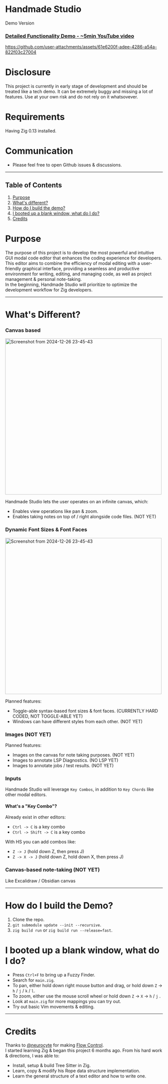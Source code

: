 # Handmade Studio

Demo Version

### [Detailed Functionality Demo - ~5min YouTube video](https://www.youtube.com/watch?v=IIJP-Y-p3vw)

https://github.com/user-attachments/assets/61e6200f-adee-4286-a54a-822f03c27004

# Disclosure

This project is currently in early stage of development and should be treated like a tech demo.
It can be extremely buggy and missing a lot of features.
Use at your own risk and do not rely on it whatsovever.

# Requirements

Having Zig 0.13 installed.

# Communication

- Please feel free to open Github issues & discussions.

---

## Table of Contents

1. [Purpose](#purpose)
2. [What's different?](#whats-different)
3. [How do I build the demo?](#how-do-i-build-the-demo)
4. [I booted up a blank window, what do I do?](#i-booted-up-a-blank-window-what-do-i-do)
5. [Credits](#credits)

# Purpose

The purpose of this project is to develop the most powerful and intuitive GUI modal code editor that enhances the coding experience for developers.
This editor aims to combine the efficiency of modal editing with a user-friendly graphical interface,
providing a seamless and productive environment for writing, editing, and managing code, as well as project management & personal note-taking.
<br>
In the beginning, Handmade Studio will prioritize to optimize the development workflow for Zig developers.

---

# What's Different?

### Canvas based

<img src="https://github.com/user-attachments/assets/166bc785-fdb7-4519-a5b9-0b7ad1a51e4b" alt="Screenshot from 2024-12-26 23-45-43" width="500"/>

Handmade Studio lets the user operates on an infinite canvas, which:

- Enables view operations like pan & zoom.
- Enables taking notes on top of / right alongside code files. (NOT YET)

### Dynamic Font Sizes & Font Faces

<img src="https://github.com/user-attachments/assets/fd329ee8-0ed3-4b50-a1ba-99abd318edd1" alt="Screenshot from 2024-12-26 23-45-43" width="500"/>

Planned features:

- Toggle-able syntax-based font sizes & font faces. (CURRENTLY HARD CODED, NOT TOGGLE-ABLE YET)
- Windows can have different styles from each other. (NOT YET)

### Images (NOT YET)

Planned features:

- Images on the canvas for note taking purposes. (NOT YET)
- Images to annotate LSP Diagnostics. (NO LSP YET)
- Images to annotate jobs / test results. (NOT YET)

### Inputs

Handmade Studio will leverage `Key Combos`, in addition to `Key Chords` like other modal editors.

#### What's a "Key Combo"?

Already exist in other editors:

- `Ctrl -> C` is a key combo
- `Ctrl -> Shift -> C` is a key combo

With HS you can add combos like:

- `Z -> J` (hold down Z, then press J)
- `Z -> X -> J` (hold down Z, hold down X, then press J)

### Canvas-based note-taking (NOT YET)

Like Excalidraw / Obsidian canvas

---

# How do I build the Demo?

1. Clone the repo.
2. `git submodule update --init --recursive`.
3. `zig build run` or `zig build run --release=fast`.

# I booted up a blank window, what do I do?

- Press `Ctrl+F` to bring up a Fuzzy Finder.
- Search for `main.zig`.
- To pan, either hold down right mouse button and drag, or hold down `Z` -> `h` / `j` / `k` / `l`.
- To zoom, either use the mouse scroll wheel or hold down `Z` -> `X` -> `h` / `j` .
- Look at `main.zig` for more mappings you can try out.
- Try out basic Vim movements & editing.

---

# Credits

Thanks to [@neurocyte](https://github.com/neurocyte/) for making [Flow Control](https://github.com/neurocyte/flow).
<br>
I started learning Zig & began this project 6 months ago. From his hard work & directions, I was able to:

- Install, setup & build Tree Sitter in Zig.
- Learn, copy & modify his Rope data structure implementation.
- Learn the general structure of a text editor and how to write one.
